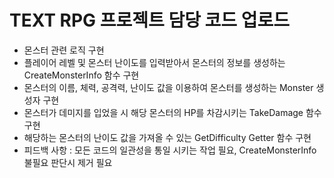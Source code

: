 # TEXT RPG 프로젝트 담당 코드 업로드

- 몬스터 관련 로직 구현
- 플레이어 레벨 및 몬스터 난이도를 입력받아서 몬스터의 정보를 생성하는 CreateMonsterInfo 함수 구현
- 몬스터의 이름, 체력, 공격력, 난이도 값을 이용하여 몬스터를 생성하는 Monster 생성자 구현
- 몬스터가 데미지를 입었을 시 해당 몬스터의 HP를 차감시키는 TakeDamage 함수 구현
- 해당하는 몬스터의 난이도 값을 가져올 수 있는 GetDifficulty Getter 함수 구현
- 피드백 사항 : 모든 코드의 일관성을 통일 시키는 작업 필요, CreateMonsterInfo 불필요 판단시 제거 필요

